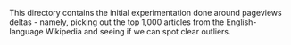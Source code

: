 This directory contains the initial experimentation done around pageviews deltas - namely, picking out the top 1,000 articles from
the English-language Wikipedia and seeing if we can spot clear outliers.
